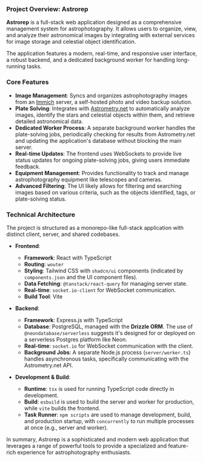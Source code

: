 ### Project Overview: Astrorep

**Astrorep** is a full-stack web application designed as a comprehensive management system for astrophotography. It allows users to organize, view, and analyze their astronomical images by integrating with external services for image storage and celestial object identification.

The application features a modern, real-time, and responsive user interface, a robust backend, and a dedicated background worker for handling long-running tasks.

### Core Features

*   **Image Management**: Syncs and organizes astrophotography images from an [Immich](https://immich.app/) server, a self-hosted photo and video backup solution.
*   **Plate Solving**: Integrates with [Astrometry.net](http://nova.astrometry.net/) to automatically analyze images, identify the stars and celestial objects within them, and retrieve detailed astronomical data.
*   **Dedicated Worker Process**: A separate background worker handles the plate-solving jobs, periodically checking for results from Astrometry.net and updating the application's database without blocking the main server.
*   **Real-time Updates**: The frontend uses WebSockets to provide live status updates for ongoing plate-solving jobs, giving users immediate feedback.
*   **Equipment Management**: Provides functionality to track and manage astrophotography equipment like telescopes and cameras.
*   **Advanced Filtering**: The UI likely allows for filtering and searching images based on various criteria, such as the objects identified, tags, or plate-solving status.

### Technical Architecture

The project is structured as a monorepo-like full-stack application with distinct client, server, and shared codebases.

*   **Frontend**:
    *   **Framework**: React with TypeScript
    *   **Routing**: `wouter`
    *   **Styling**: Tailwind CSS with `shadcn/ui` components (indicated by `components.json` and the UI component files).
    *   **Data Fetching**: `@tanstack/react-query` for managing server state.
    *   **Real-time**: `socket.io-client` for WebSocket communication.
    *   **Build Tool**: Vite

*   **Backend**:
    *   **Framework**: Express.js with TypeScript
    *   **Database**: PostgreSQL, managed with the **Drizzle ORM**. The use of `@neondatabase/serverless` suggests it's designed for or deployed on a serverless Postgres platform like Neon.
    *   **Real-time**: `socket.io` for WebSocket communication with the client.
    *   **Background Jobs**: A separate Node.js process (`server/worker.ts`) handles asynchronous tasks, specifically communicating with the Astrometry.net API.

*   **Development & Build**:
    *   **Runtime**: `tsx` is used for running TypeScript code directly in development.
    *   **Build**: `esbuild` is used to build the server and worker for production, while `vite` builds the frontend.
    *   **Task Runner**: `npm scripts` are used to manage development, build, and production startup, with `concurrently` to run multiple processes at once (e.g., server and worker).

In summary, Astrorep is a sophisticated and modern web application that leverages a range of powerful tools to provide a specialized and feature-rich experience for astrophotography enthusiasts.